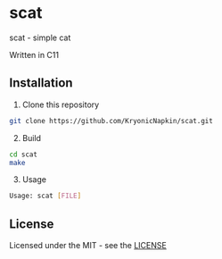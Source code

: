 # scat
scat - simple cat 

Written in C11

## Installation

1. Clone this repository

```sh
git clone https://github.com/KryonicNapkin/scat.git
```

2. Build

```sh
cd scat
make
```

3. Usage

```sh
Usage: scat [FILE]
```
## License

Licensed under the MIT  - see the [LICENSE](https://github.com/KryonicNapkin/scat/blob/main/LICENSE)

